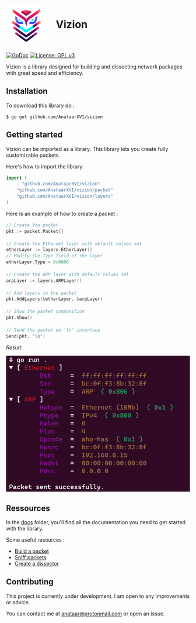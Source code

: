 # <img src="docs/vizion.png" width="110" valign="middle" alt="Vizion" /> &nbsp;&nbsp; Vizion

[![GoDoc](https://godoc.org/github.com/google/gopacket?status.svg)](https://godoc.org/github.com/AnataarXVI/vizion)
[![License: GPL v3](https://img.shields.io/badge/License-GPL%20v3-blue.svg)](LICENSE)

Vizion is a library designed for building and dissecting network packages with great speed and efficiency.

## Installation 

To download this library do :

```
$ go get github.com/AnataarXVI/vizion
```

## Getting started

Vizion can be imported as a library. This library lets you create fully customizable packets. 

Here's how to import the library:

```go
import (
    . "github.com/AnataarXVI/vizion"
    "github.com/AnataarXVI/vizion/packet"
    "github.com/AnataarXVI/vizion/layers"
)
```

Here is an example of how to create a packet :

```go
// Create the packet
pkt := packet.Packet{}

// Create the Ethernet layer with default values set
etherLayer := layers.EtherLayer()
// Modify the Type field of the layer
etherLayer.Type = 0x0806

// Create the ARP layer with default values set 
arpLayer := layers.ARPLayer()

// Add layers to the packet
pkt.AddLayers(&etherLayer, &arpLayer)

// Show the packet composition
pkt.Show()

// Send the packet on 'lo' interface
Send(pkt, "lo")
```

_Result:_

![](./docs/images/get_started.png)

## Ressources

In the [docs](./docs) folder, you'll find all the documentation you need to get started with the library.

Some useful resources :

- [Build a packet](./docs/Build_packet.md)
- [Sniff packets](./docs/Sniff_packet.md)
- [Create a dissector](./docs/Create_dissector.md)


## Contributing

This project is currently under development. I am open to any improvements or advice. 

You can contact me at anataar@protonmail.com or open an issue.